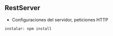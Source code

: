 ## RestServer 

- Configuraciones del servidor, peticiones HTTP

``````
instalar: npm install

``````

